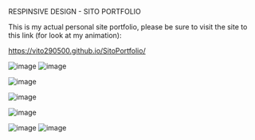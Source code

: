 RESPINSIVE DESIGN - SITO PORTFOLIO

This is my actual personal site portfolio, 
please be sure to visit the site to this link (for look at my animation):

https://vito290500.github.io/SitoPortfolio/


![image](https://github.com/Vito290500/SitoPortfolio/assets/110898637/dfbcde34-e721-48d9-881d-fa683b896498)
![image](https://github.com/Vito290500/SitoPortfolio/assets/110898637/ef2b9dcc-291b-450b-a39c-886a7b67d406)

![image](https://github.com/Vito290500/SitoPortfolio/assets/110898637/79963e4f-7600-41e0-a008-a07d54fd1fa3)

![image](https://github.com/Vito290500/SitoPortfolio/assets/110898637/7f43d413-43f4-44b7-b530-1d278de16bf5)

![image](https://github.com/Vito290500/SitoPortfolio/assets/110898637/cbeeeb96-d22b-48aa-96e4-ca71cd7756b8)

![image](https://github.com/Vito290500/SitoPortfolio/assets/110898637/20731b7c-21f3-4675-8d83-c1ba0fefe089)
![image](https://github.com/Vito290500/SitoPortfolio/assets/110898637/5baf5ff6-cef4-4c4e-9914-f27c6042ce7d)



